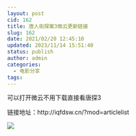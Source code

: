 ```yaml
---
layout: post
cid: 162
title: 唐人街探案3微云更新链接
slug: 162
date: 2021/02/20 12:45:10
updated: 2023/11/14 15:51:40
status: publish
author: admin
categories: 
  - 电影分享
tags: 
---
```



<div alt="潮男心博客 www.cnx0.com" >
				<p>可以打开微云不用下载直接看唐探3</p>
<p>链接地址：http://iqfdsw.cn/?mod=articlelist</p>
<p><img src="https://www.115z.com/edit/php/upload/20210220/16137885238464.png"></p>			</div>
			